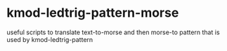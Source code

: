 # kmod-ledtrig-pattern-morse
useful scripts to translate text-to-morse and then morse-to pattern that is used by kmod-ledtrig-pattern
